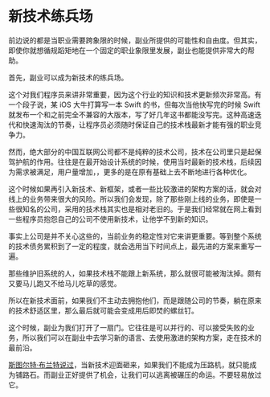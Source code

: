 # 新技术练兵场

前边说的都是当职业需要跨象限的时候，副业所提供的可能性和自由度。但其实，即使你就想循规蹈矩地在一个固定的职业象限里发展，副业也能提供非常大的帮助。

首先，副业可以成为新技术的练兵场。

这个对我们程序员来讲非常重要，因为这个行业的知识和技术更新频次非常高。有一个段子说，某 iOS 大牛打算写一本 Swift 的书，但每次当他快写完的时候 Swift 就发布一个和之前完全不兼容的大版本，写了好几年这书都能没写完。这种高速迭代和快速淘汰的节奏，让程序员必须随时保证自己的技术栈最新才能有强的职业竞争力。

然而，绝大部分的中国互联网公司都不是纯粹的技术公司，技术在公司里只是起保驾护航的作用。往往是在最开始设计系统的时候，使用当时最新的技术栈，后续因为需求被满足，用户量增加，，更多的是在原有基础上去不断地进行各种优化。

这个时候如果再引入新技术、新框架，或者一些比较激进的架构方案的话，就会对线上的业务带来很大的风险。所以我们会发现，除了那些刚上线的业务，即使是一些很知名的公司，采用的技术栈其实也是相对老旧的。于是我们经常就在网上看到一些程序员抱怨自己的公司不使用新技术，让他学不到新的知识。

事实上公司是并不关心这些的，当前业务的稳定性对它来讲更重要。等到整个系统的技术债务累积到了一定的程度，就会选用当下时间点上，最先进的方案来重写一遍。

那些维护旧系统的人，如果技术栈不能跟上新系统，那么就很可能被淘汰掉。颇有又要马儿跑又不给马儿吃草的感觉。

所以在新技术面前，如果我们不主动去拥抱他们，而是跟随公司的节奏，躺在原来的技术舒适区里，那么最后就可能会变成用后即焚的螺丝钉。

这个时候，副业为我们打开了一扇门。它往往是可以并行的、可以接受失败的业务，所以我们可以在副业中去学习新的语言、去使用激进的架构方案，走在技术的最前沿。

[斯图尔特·布兰特说过](https://www.goodreads.com/author/quotes/18698.Stewart_Brand)，当新技术迎面砸来，如果我们不能成为压路机，就只能成为铺路石。而副业正好提供了机会，让我们可以逃离被碾压的命运。不要轻易放过它。




